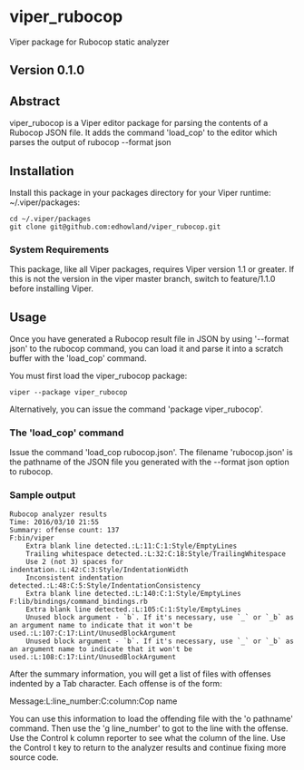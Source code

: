 # viper_rubocop
Viper package for Rubocop static analyzer

## Version 0.1.0

## Abstract

viper_rubocop is a Viper editor package for parsing the contents of a Rubocop JSON file.
It adds the command 'load_cop'  to the editor which parses the output of rubocop --format json

## Installation

Install this package in your packages directory for your Viper runtime: ~/.viper/packages:
```
cd ~/.viper/packages
git clone git@github.com:edhowland/viper_rubocop.git
```

### System Requirements

This package, like all Viper packages, requires Viper version 1.1 or greater. If this is not the version in the viper master
branch, switch to feature/1.1.0 before installing Viper.

## Usage

Once you have generated a Rubocop result file in JSON by using '--format json' to the rubocop command,
you can load it and parse it into a scratch buffer with the 'load_cop' command. 

You must first load the viper_rubocop package:

```
viper --package viper_rubocop
```

Alternatively, you can issue the command 'package viper_rubocop'.

### The 'load_cop' command

Issue the command 'load_cop rubocop.json'. The filename 'rubocop.json'
is the pathname of the JSON file you generated with the --format json option to rubocop.

### Sample output

```
Rubocop analyzer results
Time: 2016/03/10 21:55
Summary: offense count: 137
F:bin/viper
	Extra blank line detected.:L:11:C:1:Style/EmptyLines
	Trailing whitespace detected.:L:32:C:18:Style/TrailingWhitespace
	Use 2 (not 3) spaces for indentation.:L:42:C:3:Style/IndentationWidth
	Inconsistent indentation detected.:L:48:C:5:Style/IndentationConsistency
	Extra blank line detected.:L:140:C:1:Style/EmptyLines
F:lib/bindings/command_bindings.rb
	Extra blank line detected.:L:105:C:1:Style/EmptyLines
	Unused block argument - `b`. If it's necessary, use `_` or `_b` as an argument name to indicate that it won't be used.:L:107:C:17:Lint/UnusedBlockArgument
	Unused block argument - `b`. If it's necessary, use `_` or `_b` as an argument name to indicate that it won't be used.:L:108:C:17:Lint/UnusedBlockArgument
```

After the summary information, you will get a list of files with offenses
indented by a Tab character. Each offense is of the form:

Message:L:line_number:C:column:Cop name

You can use this information to load the offending file with the 'o pathname' command. Then use the 'g line_number' to got to the
line with the offense. Use the Control k  column reporter to see what the column of the line. Use the 
Control t key to return to the analyzer results and continue fixing more source code.

